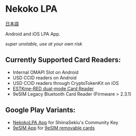 # Nekoko LPA
[日本語](./README_ja.md)

Android and iOS LPA App.

*super unstable, use at your own risk*

## Currently Supported Card Readers:
* Internal OMAPI Slot on Android
* USD CCID readers on Android 
* USD CCID readers through CryptoTokenKit on iOS
* [ESTKme-RED dual-mode Card Reader](https://www.estk.me/product/estkme-red/?aid=nekoko)
* 9eSIM Legacy Bluetooth Card Reader (Firmware > 2.3.1)

## Google Play Variants:

* [NekokoLPA App](https://play.google.com/store/apps/details?id=ee.nekoko.nlpa) for ShiinaSekiu's Community Key
* [9eSIM App](https://play.google.com/store/apps/details?id=ee.nekoko.nlpa.flavor1) for [9eSIM removable cards](https://9es.im/)
